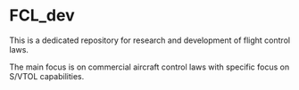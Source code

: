 # FCL_dev
This is a dedicated repository for research and development of flight control laws.

The main focus is on commercial aircraft control laws with specific focus on S/VTOL capabilities.

